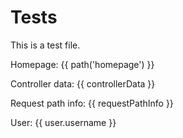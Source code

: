 Tests
=====

This is a test file.

Homepage: {{ path('homepage') }}

Controller data: {{ controllerData }}

Request path info: {{ requestPathInfo }}

User: {{ user.username }}
